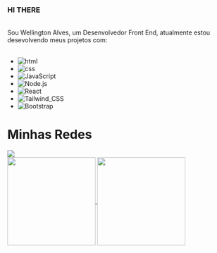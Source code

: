 ### HI THERE
<br/>
Sou Wellington Alves, um Desenvolvedor Front End, atualmente estou desevolvendo meus projetos com: 
<br/>
<br/>
<ul>
<li><img src="https://img.shields.io/badge/HTML5-E34F26?style=for-the-badge&logo=html5&logoColor=white" alt=html></li>
<li><img src="https://img.shields.io/badge/CSS3-1572B6?style=for-the-badge&logo=css3&logoColor=white" alt=css></li>
<li><img src="https://img.shields.io/badge/JavaScript-F7DF1E?style=for-the-badge&logo=javascript&logoColor=black" alt=JavaScript></li>
<li><img src="https://img.shields.io/badge/Node.js-43853D?style=for-the-badge&logo=node.js&logoColor=white" alt=Node.js></li>
<li><img src="https://img.shields.io/badge/React-20232A?style=for-the-badge&logo=react&logoColor=61DAFB" alt=React></li>
<li><img src="https://img.shields.io/badge/Tailwind_CSS-38B2AC?style=for-the-badge&logo=tailwind-css&logoColor=white" alt=Tailwind_CSS></li>
<li><img src="https://img.shields.io/badge/Bootstrap-563D7C?style=for-the-badge&logo=bootstrap&logoColor=white" alt=Bootstrap></li> 
</ul>
<h1>Minhas Redes </h1>
<a href="www.linkedin.com/in/wellington-alves-de-sousa"> <img src="https://img.shields.io/badge/LinkedIn-0077B5?style=for-the-badge&logo=linkedin&logoColor=white"></a>


<br/>
<a href="https://github.com/anuraghazra/github-readme-stats">
  <img height=200 align="center" src="https://github-readme-stats.vercel.app/api?username=anuraghazra" />
</a>
<a href="https://github.com/anuraghazra/convoychat">
  <img height=200 align="center" src="https://github-readme-stats.vercel.app/api/top-langs?username=anuraghazra&layout=compact&langs_count=8&card_width=320" />
</a>

